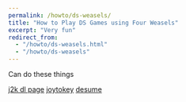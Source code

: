 ```yaml
---
permalink: /howto/ds-weasels/
title: "How to Play DS Games using Four Weasels"
excerpt: "Very fun"
redirect_from:
  - "/howto/ds-weasels.html"
  - "/howto/ds-weasels"
---
```


Can do these things



[j2k dl page](https://joytokey.net/en/download)
[joytokey](https://kkevlar.github.io/files/JoyToKey_en.zip)
[desume](http://desmume.org/download/)


